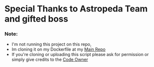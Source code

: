 # Special Thanks to Astropeda Team and gifted boss
### Note: ##
- I'm not running this project on this repo,
- Im cloning it on my Dockerfile at my [Main Repo]()
- If you're cloning or uploading this script please ask for permission or simply give credits to the [Code Owner](https://github.com/Astropeda/asta-md)
